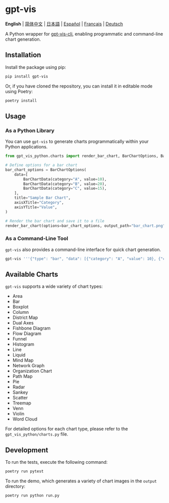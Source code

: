 # gpt-vis

**English** | [简体中文](./README_zh-CN.md) | [日本語](./README_ja.md) | [Español](./README_es.md) | [Français](./README_fr.md) | [Deutsch](./README_de.md)

A Python wrapper for [gpt-vis-cli](https://github.com/connect-a-sketch/gpt-vis-cli), enabling programmatic and command-line chart generation.

## Installation

Install the package using pip:

```bash
pip install gpt-vis
```

Or, if you have cloned the repository, you can install it in editable mode using Poetry:

```bash
poetry install
```

## Usage

### As a Python Library

You can use `gpt-vis` to generate charts programmatically within your Python applications.

```python
from gpt_vis_python.charts import render_bar_chart, BarChartOptions, BarChartData

# Define options for a bar chart
bar_chart_options = BarChartOptions(
    data=[
        BarChartData(category="A", value=10),
        BarChartData(category="B", value=20),
        BarChartData(category="C", value=15),
    ],
    title="Sample Bar Chart",
    axisXTitle="Category",
    axisYTitle="Value",
)

# Render the bar chart and save it to a file
render_bar_chart(options=bar_chart_options, output_path="bar_chart.png")
```

### As a Command-Line Tool

`gpt-vis` also provides a command-line interface for quick chart generation.

```bash
gpt-vis '''{"type": "bar", "data": [{"category": "A", "value": 10}, {"category": "B", "value": 20}], "title": "My Chart"}''' output.png
```

## Available Charts

`gpt-vis` supports a wide variety of chart types:

- Area
- Bar
- Boxplot
- Column
- District Map
- Dual Axes
- Fishbone Diagram
- Flow Diagram
- Funnel
- Histogram
- Line
- Liquid
- Mind Map
- Network Graph
- Organization Chart
- Path Map
- Pie
- Radar
- Sankey
- Scatter
- Treemap
- Venn
- Violin
- Word Cloud

For detailed options for each chart type, please refer to the `gpt_vis_python/charts.py` file.

## Development

To run the tests, execute the following command:

```bash
poetry run pytest
```

To run the demo, which generates a variety of chart images in the `output` directory:

```bash
poetry run python run.py
```
